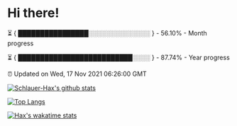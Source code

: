 # Hi there!

⏳ { ████████████████░░░░░░░░░░░░░░ } - 56.10% - Month progress

⏳ { ██████████████████████████░░░░ } - 87.74% - Year progress

⏰ Updated on Wed, 17 Nov 2021 06:26:00 GMT


[![Schlauer-Hax's github stats](https://github-readme-stats.vercel.app/api?username=Schlauer-Hax&show_icons=true&theme=dark&count_private=true)](https://github.com/Schlauer-Hax)


[![Top Langs](https://github-readme-stats.vercel.app/api/top-langs/?username=Schlauer-Hax&layout=compact&theme=dark)](https://github.com/Schlauer-Hax?tab=repositories)


[![Hax's wakatime stats](https://github-readme-stats.vercel.app/api/wakatime?username=Hax&theme=dark)](https://wakatime.com/@Hax)

